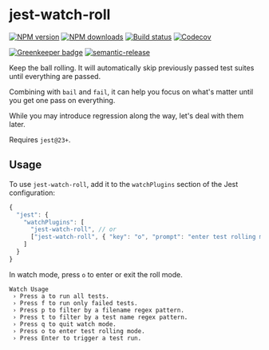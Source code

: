 # jest-watch-roll

[![NPM version][npm-image]][npm-url]
[![NPM downloads][downloads-image]][downloads-url]
[![Build status][circleci-image]][circleci-url]
[![Codecov][codecov-image]][codecov-url]

[![Greenkeeper badge][green-keeper-image]][green-keeper-url]
[![semantic-release][semantic-release-image]][semantic-release-url]

Keep the ball rolling.
It will automatically skip previously passed test suites until everything are passed.

Combining with `bail` and `fail`,
it can help you focus on what's matter until you get one pass on everything.

While you may introduce regression along the way,
let's deal with them later.

Requires `jest@23+`.

## Usage

To use `jest-watch-roll`,
add it to the `watchPlugins` section of the Jest configuration:

```js
{
  "jest": {
    "watchPlugins": [
      "jest-watch-roll", // or
      ["jest-watch-roll", { "key": "o", "prompt": "enter test rolling mode." }]
    ]
  }
}
```

In watch mode, press `o` to enter or exit the roll mode.

```
Watch Usage
 › Press a to run all tests.
 › Press f to run only failed tests.
 › Press p to filter by a filename regex pattern.
 › Press t to filter by a test name regex pattern.
 › Press q to quit watch mode.
 › Press o to enter test rolling mode.
 › Press Enter to trigger a test run.
```


[npm-image]: https://img.shields.io/npm/v/jest-watch-roll.svg?style=flat
[npm-url]: https://npmjs.org/package/jest-watch-roll
[downloads-image]: https://img.shields.io/npm/dm/jest-watch-roll.svg?style=flat
[downloads-url]: https://npmjs.org/package/jest-watch-roll
[circleci-image]: https://circleci.com/gh/unional/jest-watch-roll/tree/master.svg?style=shield
[circleci-url]: https://circleci.com/gh/unional/jest-watch-roll/tree/master
[codecov-image]: https://codecov.io/gh/unional/jest-watch-roll/branch/master/graph/badge.svg
[codecov-url]: https://codecov.io/gh/unional/jest-watch-roll
[green-keeper-image]:
https://badges.greenkeeper.io/unional/jest-watch-roll.svg
[green-keeper-url]:https://greenkeeper.io/
[semantic-release-image]:https://img.shields.io/badge/%20%20%F0%9F%93%A6%F0%9F%9A%80-semantic--release-e10079.svg
[semantic-release-url]:https://github.com/semantic-release/semantic-release
